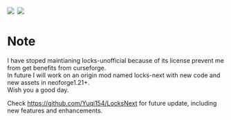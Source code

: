 # [![](http://cf.way2muchnoise.eu/full_1128357_downloads.svg)](https://www.curseforge.com/minecraft/mc-mods/locks-unoffical) [![](http://cf.way2muchnoise.eu/versions/1128357.svg)](https://www.curseforge.com/minecraft/mc-mods/locks-unoffical)

 # Note  
I have stoped maintianing locks-unofficial because of its license prevent me from get benefits from curseforge.  
In future I will work on an origin mod named locks-next with new code and new assets in neoforge1.21+.  
Wish you a good day.

Check https://github.com/Yuqi154/LocksNext for future update, including new features and enhancements.
